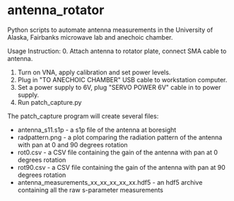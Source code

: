 antenna_rotator
===============

Python scripts to automate antenna measurements in the University of Alaska, Fairbanks microwave lab and anechoic chamber.


Usage Instruction:
0. Attach antenna to rotator plate, connect SMA cable to antenna.
1. Turn on VNA, apply calibration and set power levels.
2. Plug in "TO ANECHOIC CHAMBER" USB cable to workstation computer.
3. Set a power supply to 6V, plug "SERVO POWER 6V" cable in to power supply.
4. Run patch_capture.py


The patch_capture program will create several files:
* antenna_s11.s1p - a s1p file of the antenna at boresight
* radpattern.png - a plot comparing the radiation pattern of the antenna with pan at 0 and 90 degrees rotation
* rot0.csv - a CSV file containing the gain of the antenna with pan at 0 degrees rotation 
* rot90.csv - a CSV file containing the gain of the antenna with pan at 90 degrees rotation
* antenna_measurements_xx_xx_xx_xx_xx.hdf5 - an hdf5 archive containing all the raw s-parameter measurements